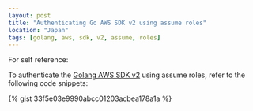 ```yaml
---
layout: post
title: "Authenticating Go AWS SDK v2 using assume roles"
location: "Japan"
tags: [golang, aws, sdk, v2, assume, roles]
---
```


For self reference:

To authenticate the [Golang AWS SDK v2](https://github.com/aws/aws-sdk-go-v2) using assume roles, refer to the following code snippets:

{% gist 33f5e03e9990abcc01203acbea178a1a %}
